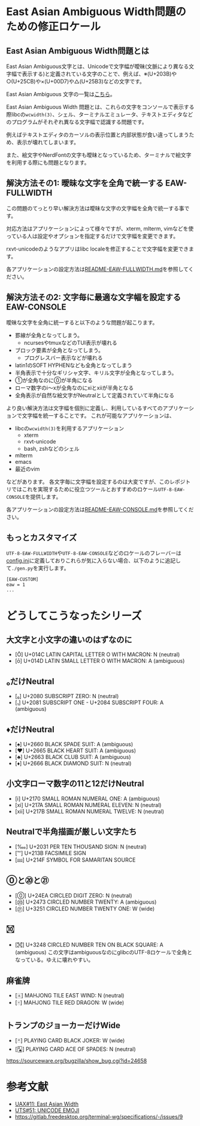 # East Asian Ambiguous Width問題のための修正ロケール

## East Asian Ambiguous Width問題とは

East Asian Ambiguous文字とは、Unicodeで文字幅が曖昧(文脈により異なる文字幅で表示する)と定義されている文字のことで、例えば、※(U+203B)や○(U+25CB)や×(U+00D7)や△(U+25B3)などの文字です。

East Asian Ambiguous 文字の一覧は[こちら](https://raw.githubusercontent.com/hamano/locale-eaw/master/test/amb.txt)。

East Asian Ambiguous Width 問題とは、これらの文字をコンソールで表示する際libcの`wcwidth(3)`、シェル、ターミナルエミュレータ、テキストエディタなどのプログラムがそれぞれ異なる文字幅で認識する問題です。

例えばテキストエディタのカーソルの表示位置と内部状態が食い違ってしまうため、表示が壊れてしまいます。

また、絵文字やNerdFontの文字も曖昧となっているため、ターミナルで絵文字を利用する際にも問題となります。

## 解決方法その1: 曖昧な文字を全角で統一する EAW-FULLWIDTH

この問題のてっとり早い解決方法は曖昧な文字の文字幅を全角で統一する事です。

対応方法はアプリケーションによって様々ですが、xterm, mlterm, vimなどを使っている人は設定やオプションを指定するだけで文字幅を変更できます。

rxvt-unicodeのようなアプリはlibc localeを修正することで文字幅を変更できます。

各アプリケーションの設定方法は[README-EAW-FULLWIDTH.md](README-EAW-FULLWIDTH.md)を参照してください。

## 解決方法その2: 文字毎に最適な文字幅を設定する EAW-CONSOLE

曖昧な文字を全角に統一すると以下のような問題が起こります。

- 罫線が全角となってしまう。
  - ncursesやtmuxなどのTUI表示が壊れる
- ブロック要素が全角となってしまう。
  - プログレスバー表示などが壊れる
- latin1のSOFT HYPHENなども全角となってしまう
- 半角表示で十分なギリシャ文字、キリル文字が全角となってしまう。
- ①が全角なのに⓪が半角になる
- ローマ数字のⅰ〜ⅹが全角なのにⅺとⅻが半角となる
- 全角表示が自然な絵文字がNeutralとして定義されていて半角になる

より良い解決方法は文字幅を個別に定義し、利用しているすべてのアプリケーションで文字幅を統一することです。
これが可能なアプリケーションは、
- libcの`wcwidth(3)`を利用するアプリケーション
  - xterm
  - rxvt-unicode
  - bash, zshなどのシェル
- mlterm
- emacs
- 最近のvim

などがあります。
各文字毎に文字幅を設定するのは大変ですが、このレポジトリではこれを実現するために役立つツールとおすすめのロケール`UTF-8-EAW-CONSOLE`を提供します。

各アプリケーションの設定方法は[README-EAW-CONSOLE.md](README-EAW-CONSOLE.md)を参照してください。

## もっとカスタマイズ

`UTF-8-EAW-FULLWIDTH`や`UTF-8-EAW-CONSOLE`などのロケールのフレーバーは[config.ini](config.ini)に定義しておりこれらが気に入らない場合、以下のように追記して`./gen.py`を実行します。

```
[EAW-CUSTOM]
eaw = 1
...
```

# どうしてこうなったシリーズ

## 大文字と小文字の違いのはずなのに
- [Ō] U+014C LATIN CAPITAL LETTER O WITH MACRON: N (neutral)
- [ō] U+014D LATIN SMALL LETTER O WITH MACRON: A (ambiguous)

## ₀だけNeutral
- [₀] U+2080 SUBSCRIPT ZERO: N (neutral)
- [₁] U+2081 SUBSCRIPT ONE - U+2084 SUBSCRIPT FOUR: A (ambiguous)

## ♦だけNeutral
- [♠] U+2660 BLACK SPADE SUIT: A (ambiguous)
- [♥] U+2665 BLACK HEART SUIT: A (ambiguous)
- [♣] U+2663 BLACK CLUB SUIT: A (ambiguous)
- [♦] U+2666 BLACK DIAMOND SUIT: N (neutral)

## 小文字ローマ数字の11と12だけNeutral
- [ⅰ] U+2170 SMALL ROMAN NUMERAL ONE: A (ambiguous)
- [ⅺ] U+217A SMALL ROMAN NUMERAL ELEVEN: N (neutral)
- [ⅻ] U+217B SMALL ROMAN NUMERAL TWELVE: N (neutral)

## Neutralで半角描画が厳しい文字たち
- [‱] U+2031 PER TEN THOUSAND SIGN: N (neutral)
- [℻] U+213B FACSIMILE SIGN
- [⅏] U+214F SYMBOL FOR SAMARITAN SOURCE

## ⓪と⑳と㉑
- [⓪] U+24EA CIRCLED DIGIT ZERO: N (neutral)
- [⑳] U+2473 CIRCLED NUMBER TWENTY: A (ambiguous)
- [㉑] U+3251 CIRCLED NUMBER TWENTY ONE: W (wide)

## ㉈
- [㉈] U+3248 CIRCLED NUMBER TEN ON BLACK SQUARE: A (ambiguous)
この文字はambiguousなのにglibcのUTF-8ロケールで全角となっている。ゆえに壊れやすい。


## 麻雀牌
- [🀀] MAHJONG TILE EAST WIND: N (neutral)
- [🀄] MAHJONG TILE RED DRAGON: W (wide)

## トランプのジョーカーだけWide
- [🃏] PLAYING CARD BLACK JOKER: W (wide)
- [🂡] PLAYING CARD ACE OF SPADES: N (neutral)

https://sourceware.org/bugzilla/show_bug.cgi?id=24658

# 参考文献
- [UAX#11: East Asian Width](https://www.unicode.org/reports/tr11/)
- [UTS#51: UNICODE EMOJI](https://www.unicode.org/reports/tr51/)
- https://gitlab.freedesktop.org/terminal-wg/specifications/-/issues/9
